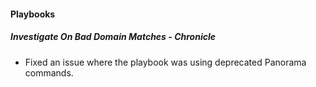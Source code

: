 #### Playbooks
##### Investigate On Bad Domain Matches - Chronicle
- Fixed an issue where the playbook was using deprecated Panorama commands.
